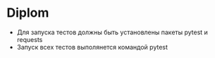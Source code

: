 # Diplom
- Для запуска тестов должны быть установлены пакеты pytest и requests
- Запуск всех тестов выполянется командой pytest